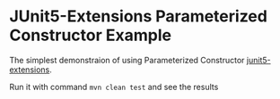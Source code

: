# JUnit5-Extensions Parameterized Constructor Example
The simplest demonstraion of using Parameterized Constructor [junit5-extensions](https://github.com/bvfalcon/junit5-extensions).

Run it with command `mvn clean test` and see the results
